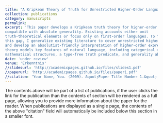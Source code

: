 ```yaml
---
title: "A Kripkean Theory of Truth for Unrestricted Higher-Order Languages"
collection: publications
category: manuscripts
permalink: 
excerpt: 'This paper develops a Kripkean truth theory for higher-order languages that is
compatible with absolute generality. Existing accounts either omit
truth-theoretical elements or focus only on first-order languages. To fill
this gap, I generalize existing literature to cover unrestricted higher-order languages
and develop an absolutist-friendly interpretation of higher-order expressions. The
theory models key features of natural language, including categorical reference to
mathematical structures, a type-free truth predicate, and generality absolutism.'
date: 'under review'
venue: 'Erkenntnis'
//slidesurl: 'http://academicpages.github.io/files/slides1.pdf'
//paperurl: 'http://academicpages.github.io/files/paper1.pdf'
//citation: 'Your Name, You. (2009). &quot;Paper Title Number 1.&quot; <i>Journal 1</i>. 1(1).'
---
```


The contents above will be part of a list of publications, if the user clicks the link for the publication than the contents of section will be rendered as a full page, allowing you to provide more information about the paper for the reader. When publications are displayed as a single page, the contents of the above "citation" field will automatically be included below this section in a smaller font.
